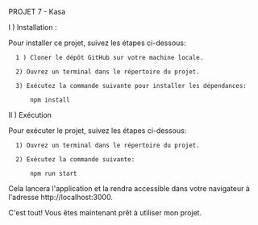 PROJET 7 - Kasa


I ) Installation :

  Pour installer ce projet, suivez les étapes ci-dessous:

      1 ) Cloner le dépôt GitHub sur votre machine locale.

      2) Ouvrez un terminal dans le répertoire du projet.

      3) Exécutez la commande suivante pour installer les dépendances:

          npm install


II ) Exécution

Pour exécuter le projet, suivez les étapes ci-dessous:

      1) Ouvrez un terminal dans le répertoire du projet.

      2) Exécutez la commande suivante:  
                
          npm run start
          

Cela lancera l'application et la rendra accessible dans votre navigateur à l'adresse http://localhost:3000.

C'est tout! Vous êtes maintenant prêt à utiliser mon projet.
